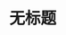 # 无标题

<!--
ID: ae816739-2d6e-48a7-82a4-2e4533f26777
Status: draft
Date: 2020-09-02T14:58:04
Modified: 2020-09-02T14:58:04
wp_id: 1939
-->

